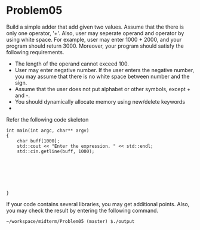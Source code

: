 # Problem05
Build a simple adder that add given two values. 
Assume that the there is only one operator, '+'. 
Also, user may seperate operand and operator by using white space. 
For example, user may enter 1000 + 2000, and your program should return 3000. 
Moreover, your program should satisfy the following requirements.
+ The length of the operand cannot exceed 100.
+ User may enter negative number. If the user enters the negative number, you may assume that there is no white space between number and the sign.
+ Assume that the user does not put alphabet or other symbols, except + and -.
+ You should dynamically allocate memory using new/delete keywords
+ 
Refer the following code skeleton
```
int main(int argc, char** argv)
{ 
	char buff[1000];
    std::cout << "Enter the expression. " << std::endl;
    std::cin.getline(buff, 1000);







}
```
If your code contains several libraries, you may get additional points. 
Also, you may check the result by entering the following command.
```
~/workspace/midterm/Problem05 (master) $./output
```
